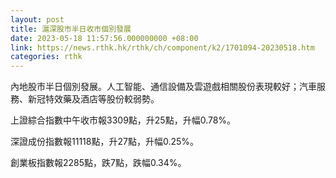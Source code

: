 ```yaml
---
layout: post
title: 滬深股市半日收市個別發展
date: 2023-05-18 11:57:56.000000000 +08:00
link: https://news.rthk.hk/rthk/ch/component/k2/1701094-20230518.htm
categories: rthk
---
```


內地股市半日個別發展。人工智能、通信設備及雲遊戲相關股份表現較好；汽車服務、新冠特效藥及酒店等股份較弱勢。

上證綜合指數中午收市報3309點，升25點，升幅0.78%。

深證成份指數報11118點，升27點，升幅0.25%。

創業板指數報2285點，跌7點，跌幅0.34%。

